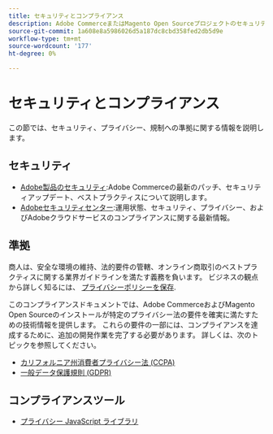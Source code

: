 ```yaml
---
title: セキュリティとコンプライアンス
description: Adobe CommerceまたはMagento Open Sourceプロジェクトのセキュリティ、プライバシー、業界コンプライアンスの各リソースについて説明します。
source-git-commit: 1a608e8a5986026d5a187dc8cbd358fed2db5d9e
workflow-type: tm+mt
source-wordcount: '177'
ht-degree: 0%

---
```



# セキュリティとコンプライアンス

この節では、セキュリティ、プライバシー、規制への準拠に関する情報を説明します。

## セキュリティ

- [Adobe製品のセキュリティ](https://helpx.adobe.com/security.html):Adobe Commerceの最新のパッチ、セキュリティアップデート、ベストプラクティスについて説明します。
- [Adobeセキュリティセンター](https://www.adobe.com/trust.html):運用状態、セキュリティ、プライバシー、およびAdobeクラウドサービスのコンプライアンスに関する最新情報。

## 準拠

商人は、安全な環境の維持、法的要件の管轄、オンライン商取引のベストプラクティスに関する業界ガイドラインを満たす義務を負います。 ビジネスの観点から詳しく知るには、 [プライバシーポリシーを保存](https://experienceleague.adobe.com/docs/commerce-admin/start/compliance/privacy/privacy-policy.html).

このコンプライアンスドキュメントでは、Adobe CommerceおよびMagento Open Sourceのインストールが特定のプライバシー法の要件を確実に満たすための技術情報を提供します。 これらの要件の一部には、コンプライアンスを達成するために、追加の開発作業を完了する必要があります。 詳しくは、次のトピックを参照してください。

- [カリフォルニア州消費者プライバシー法 (CCPA)](privacy/ccpa.md)
- [一般データ保護規則 (GDPR)](privacy/gdpr.md)

## コンプライアンスツール

- [プライバシー JavaScript ライブラリ](privacy/javascript-library.md)
